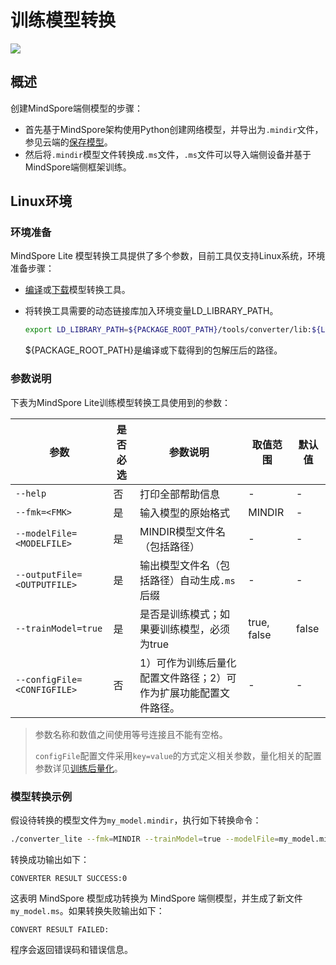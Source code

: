 # 训练模型转换

<a href="https://gitee.com/mindspore/docs/blob/r2.0/docs/lite/docs/source_zh_cn/use/converter_train.md" target="_blank"><img src="https://mindspore-website.obs.cn-north-4.myhuaweicloud.com/website-images/r2.0/resource/_static/logo_source.png"></a>

## 概述

创建MindSpore端侧模型的步骤：

- 首先基于MindSpore架构使用Python创建网络模型，并导出为`.mindir`文件，参见云端的[保存模型](https://www.mindspore.cn/tutorials/zh-CN/r2.0/beginner/save_load.html#保存和加载mindir)。
- 然后将`.mindir`模型文件转换成`.ms`文件，`.ms`文件可以导入端侧设备并基于MindSpore端侧框架训练。

## Linux环境

### 环境准备

MindSpore Lite 模型转换工具提供了多个参数，目前工具仅支持Linux系统，环境准备步骤：

- [编译](https://www.mindspore.cn/lite/docs/zh-CN/r2.0/use/build.html)或[下载](https://www.mindspore.cn/lite/docs/zh-CN/r2.0/use/downloads.html)模型转换工具。
- 将转换工具需要的动态链接库加入环境变量LD_LIBRARY_PATH。

    ```bash
    export LD_LIBRARY_PATH=${PACKAGE_ROOT_PATH}/tools/converter/lib:${LD_LIBRARY_PATH}
    ```

    ${PACKAGE_ROOT_PATH}是编译或下载得到的包解压后的路径。

### 参数说明

下表为MindSpore Lite训练模型转换工具使用到的参数：

| 参数                        | 是否必选 | 参数说明                                    | 取值范围    | 默认值 |
| --------------------------- | -------- | ------------------------------------------- | ----------- | ------ |
| `--help`                    | 否       | 打印全部帮助信息                            | -           | -      |
| `--fmk=<FMK>`               | 是       | 输入模型的原始格式                          | MINDIR      | -      |
| `--modelFile=<MODELFILE>`   | 是       | MINDIR模型文件名（包括路径）                | -           | -      |
| `--outputFile=<OUTPUTFILE>` | 是       | 输出模型文件名（包括路径）自动生成`.ms`后缀 | -           | -      |
| `--trainModel=true`         | 是       | 是否是训练模式；如果要训练模型，必须为true  | true, false | false  |
| `--configFile=<CONFIGFILE>` | 否 | 1）可作为训练后量化配置文件路径；2）可作为扩展功能配置文件路径。  | - | -  |

> 参数名称和数值之间使用等号连接且不能有空格。
>
> `configFile`配置文件采用`key=value`的方式定义相关参数，量化相关的配置参数详见[训练后量化](https://www.mindspore.cn/lite/docs/zh-CN/r2.0/use/post_training_quantization.html)。

### 模型转换示例

假设待转换的模型文件为`my_model.mindir`，执行如下转换命令：

```bash
./converter_lite --fmk=MINDIR --trainModel=true --modelFile=my_model.mindir --outputFile=my_model
```

转换成功输出如下：

```text
CONVERTER RESULT SUCCESS:0
```

这表明 MindSpore 模型成功转换为 MindSpore 端侧模型，并生成了新文件`my_model.ms`。如果转换失败输出如下：

```text
CONVERT RESULT FAILED:
```

程序会返回错误码和错误信息。
